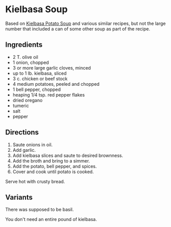 # Kielbasa Soup

Based on [Kielbasa Potato Soup](http://www.food.com/recipe/kielbasa-potato-soup-21895) and various similar recipes, but not the large number that included a can of some other soup as part of the recipe.

## Ingredients

* 2 T. olive oil
* 1 onion, chopped
* 3 or more large garlic cloves, minced
* up to 1 lb. kielbasa, sliced
* 3 c. chicken or beef stock
* 4 medium potatoes, peeled and chopped
* 1 bell pepper, chopped
* heaping 1/4 tsp. red pepper flakes
* dried oregano
* tumeric
* salt
* pepper

## Directions

1. Saute onions in oil.
2. Add garlic.
3. Add kielbasa slices and saute to desired brownness.
4. Add the broth and bring to a simmer.
5. Add the potato, bell pepper, and spices.
6. Cover and cook until potato is cooked.

Serve hot with crusty bread.

## Variants

There was supposed to be basil.

You don't need an entire pound of kielbasa.

